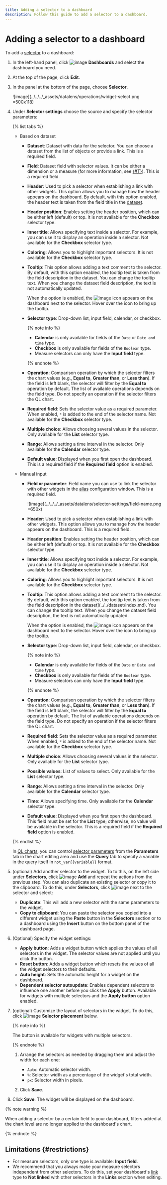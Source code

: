 ```yaml
---
title: Adding a selector to a dashboard
description: Follow this guide to add a selector to a dashboard.
---
```


# Adding a selector to a dashboard


To add a [selector](../../dashboard/selector.md) to a dashboard:


1. In the left-hand panel, click ![image](../../../_assets/console-icons/layout-cells-large.svg) **Dashboards** and select the dashboard you need.
1. At the top of the page, click **Edit**.
1. In the panel at the bottom of the page, choose **Selector**.

   
   ![image](../../../_assets/datalens/operations/widget-select.png =500x118)


1. Under **Selector settings** choose the source and specify the selector parameters:

   {% list tabs %}

   - Based on dataset

     * **Dataset**: Dataset with data for the selector. You can choose a dataset from the list of objects or provide a link. This is a required field.
     * **Field**: Dataset field with selector values. It can be either a dimension or a measure (for more information, see [{#T}](../../dataset/data-model.md#field)). This is a required field.
     * **Header**: Used to pick a selector when establishing a link with other widgets. This option allows you to manage how the header appears on the dashboard. By default, with this option enabled, the header text is taken from the field title in the [dataset](../../dataset/index.md).
     * **Header position**: Enables setting the header position, which can be either left (default) or top. It is not available for the **Checkbox** selector type.
     * **Inner title**: Allows specifying text inside a selector. For example, you can use it to display an operation inside a selector. Not available for the **Checkbox** selector type.
     * **Coloring**: Allows you to highlight important selectors. It is not available for the **Checkbox** selector type.
     * **Tooltip**: This option allows adding a text comment to the selector. By default, with this option enabled, the tooltip text is taken from the field description in the dataset. You can change the tooltip text. When you change the dataset field description, the text is not automatically updated.

       When the option is enabled, the ![image](../../../_assets/console-icons/circle-question.svg) icon appears on the dashboard next to the selector. Hover over the icon to bring up the tooltip.

     * **Selector type**: Drop-down list, input field, calendar, or checkbox.

       {% note info %}

       * **Calendar** is only available for fields of the `Date` or `Date and time` type.
       * **Checkbox** is only available for fields of the `Boolean` type.
       * Measure selectors can only have the **Input field** type.

       {% endnote %}

     * **Operation**: Comparison operation by which the selector filters the chart values (e.g., **Equal to**, **Greater than**, or **Less than**). If the field is left blank, the selector will filter by the **Equal to** operation by default. The list of available operations depends on the field type. Do not specify an operation if the selector filters the QL chart.
     * **Required field**: Sets the selector value as a required parameter. When enabled, `*` is added to the end of the selector name. Not available for the **Checkbox** selector type.
     * **Multiple choice**: Allows choosing several values in the selector. Only available for the **List** selector type.
     * **Range**: Allows setting a time interval in the selector. Only available for the **Calendar** selector type.
     * **Default value**: Displayed when you first open the dashboard. This is a required field if the **Required field** option is enabled.

   - Manual input

     * **Field or parameter**: Field name you can use to link the selector with other widgets in the [alias](../../dashboard/link.md#alias) configuration window. This is a required field.

       ![image](../../../_assets/datalens/selector-settings/field-name.png =650x)

     * **Header**: Used to pick a selector when establishing a link with other widgets. This option allows you to manage how the header appears on the dashboard. This is a required field.
     * **Header position**: Enables setting the header position, which can be either left (default) or top. It is not available for the **Checkbox** selector type.
     * **Inner title**: Allows specifying text inside a selector. For example, you can use it to display an operation inside a selector. Not available for the **Checkbox** selector type.
     * **Coloring**: Allows you to highlight important selectors. It is not available for the **Checkbox** selector type.
     * **Tooltip**: This option allows adding a text comment to the selector. By default, with this option enabled, the tooltip text is taken from the field description in the dataset](../../dataset/index.md). You can change the tooltip text. When you change the dataset field description, the text is not automatically updated.

       When the option is enabled, the ![image](../../../_assets/console-icons/circle-question.svg) icon appears on the dashboard next to the selector. Hover over the icon to bring up the tooltip.

     * **Selector type**: Drop-down list, input field, calendar, or checkbox.

       {% note info %}

       * **Calendar** is only available for fields of the `Date` or `Date and time` type.
       * **Checkbox** is only available for fields of the `Boolean` type.
       * Measure selectors can only have the **Input field** type.

       {% endnote %}

     * **Operation**: Comparison operation by which the selector filters the chart values (e.g., **Equal to**, **Greater than**, or **Less than**). If the field is left blank, the selector will filter by the **Equal to** operation by default. The list of available operations depends on the field type. Do not specify an operation if the selector filters the QL chart.
     * **Required field**: Sets the selector value as a required parameter. When enabled, `*` is added to the end of the selector name. Not available for the **Checkbox** selector type.
     * **Multiple choice**: Allows choosing several values in the selector. Only available for the **List** selector type.
     * **Possible values**: List of values to select. Only available for the **List** selector type.
     * **Range**: Allows setting a time interval in the selector. Only available for the **Calendar** selector type.
     * **Time**: Allows specifying time. Only available for the **Calendar** selector type.
     * **Default value**: Displayed when you first open the dashboard. This field must be set for the **List** type; otherwise, no value will be available in the selector. This is a required field if the **Required field** option is enabled.

   {% endlist %}

   In [QL charts](../../concepts/chart/ql-charts.md), you can control [selector parameters](../chart/create-sql-chart.md#selector-parameters) from the **Parameters** tab in the chart editing area and use the **Query** tab to specify a variable in the query itself in `not_var{{variable}}` format.

1. (optional) Add another selector to the widget. To to this, on the left side under **Selectors**, click ![image](../../../_assets/console-icons/plus.svg) **Add** and repeat the actions from the previous step. You can also duplicate an existing selector or copy it to the clipboard. To do this, under **Selectors**, click ![image](../../../_assets/console-icons/ellipsis.svg) next to the selector and select:

   * **Duplicate**: This will add a new selector with the same parameters to the widget.
   * **Copy to clipboard**: You can paste the selector you copied into a different widget using the **Paste** button in the **Selectors** section or to a dashboard using the **Insert** button on the bottom panel of the dashboard page.

1. (Optional) Specify the widget settings:

   * **Apply button**: Adds a widget button which applies the values of all selectors in the widget. The selector values are not applied until you click the button.
   * **Reset button**: Adds a widget button which resets the values of all the widget selectors to their defaults.
   * **Auto height**: Sets the automatic height for a widget on the dashboard.
   * **Dependent selector autoupdate**: Enables dependent selectors to influence one another before you click the **Apply** button. Available for widgets with multiple selectors and the **Apply button** option enabled.

1. (optional) Customize the layout of selectors in the widget. To do this, click ![image](../../../_assets/console-icons/gear.svg) **Selector placement** below.

   {% note info %}

   The button is available for widgets with multiple selectors.

   {% endnote %}

   1. Arrange the selectors as needed by dragging them and adjust the width for each one:

      * `Auto`: Automatic selector width.
      * `%`: Selector width as a percentage of the widget's total width.
      * `px`: Selector width in pixels.

   1. Click **Save**.

1. Click **Save**. The widget will be displayed on the dashboard.

{% note warning %}

When adding a selector by a certain field to your dashboard, filters added at the chart level are no longer applied to the dashboard's chart.

{% endnote %}

## Limitations {#restrictions}

* For measure selectors, only one type is available: **Input field**.
* We recommend that you always make your measure selectors independent from other selectors. To do this, set your dashboard's [link](../../dashboard/link.md) type to **Not linked** with other selectors in the **Links** section when editing.
